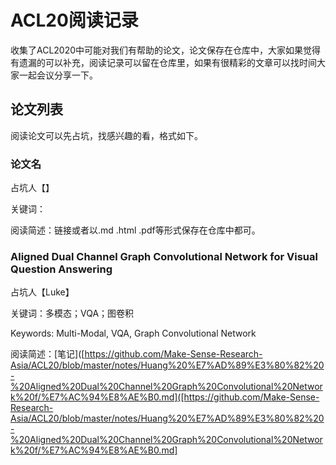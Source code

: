 # ACL20阅读记录

收集了ACL2020中可能对我们有帮助的论文，论文保存在仓库中，大家如果觉得有遗漏的可以补充，阅读记录可以留在仓库里，如果有很精彩的文章可以找时间大家一起会议分享一下。

## 论文列表

阅读论文可以先占坑，找感兴趣的看，格式如下。

### 论文名

占坑人【】

关键词：

阅读简述：链接或者以.md .html .pdf等形式保存在仓库中都可。

### 

### Aligned Dual Channel Graph Convolutional Network for Visual Question Answering

占坑人【Luke】

关键词：多模态；VQA；图卷积

Keywords: Multi-Modal, VQA, Graph Convolutional Network

阅读简述：[笔记]([https://github.com/Make-Sense-Research-Asia/ACL20/blob/master/notes/Huang%20%E7%AD%89%E3%80%82%20-%20Aligned%20Dual%20Channel%20Graph%20Convolutional%20Network%20f/%E7%AC%94%E8%AE%B0.md]([https://github.com/Make-Sense-Research-Asia/ACL20/blob/master/notes/Huang%20%E7%AD%89%E3%80%82%20-%20Aligned%20Dual%20Channel%20Graph%20Convolutional%20Network%20f/%E7%AC%94%E8%AE%B0.md]